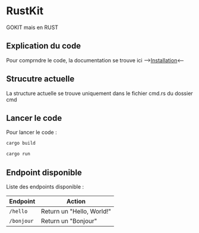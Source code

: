 # RustKit
GOKIT mais en RUST 

## Explication du code
Pour comprndre le code, la documentation se trouve ici --><a href="https://docs.google.com/document/d/1PDEZabbr3k8jvoVp95TCVP0Fh1I861Lf2jH3r6q4CBg/edit?usp=sharing">Installation</a><--
## Strucutre actuelle 
La structure actuelle se trouve uniquement dans le fichier cmd.rs du dossier cmd 

## Lancer le code 
Pour lancer le code : 
```bash
cargo build 
```
```bash
cargo run 
```

## Endpoint disponible 
Liste des endpoints disponible : 

| Endpoint   | Action                                                         |
| --------   | -------------------------------------------------------------- |
| `/hello`   | Return un "Hello, World!"                                      |
| `/bonjour` | Return un "Bonjour"                                            |
